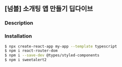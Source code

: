 ## [넘블] 소개팅 앱 만들기 딥다이브

### Description

### Installation

```bash
$ npx create-react-app my-app --template typescript
$ npm i react-router-dom
$ npm i --save-dev @types/styled-components
$ npm i sweetalert2
```
